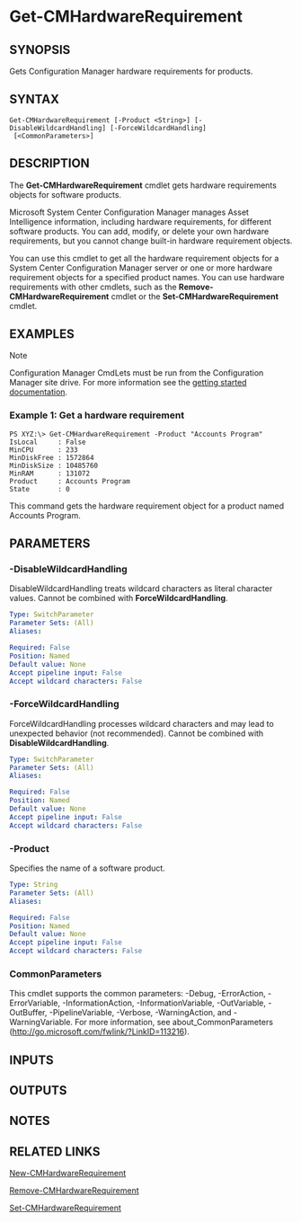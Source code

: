 ﻿---
external help file: AdminUI.PS.AssetIntelligence.dll-Help.xml
ms.assetid: 64498870-8A44-440C-B6A6-D0D25C3805FE
online version: https://go.microsoft.com/fwlink/?linkid=833714
schema: 2.0.0
---

# Get-CMHardwareRequirement

## SYNOPSIS
Gets Configuration Manager hardware requirements for products.

## SYNTAX

```
Get-CMHardwareRequirement [-Product <String>] [-DisableWildcardHandling] [-ForceWildcardHandling]
 [<CommonParameters>]
```

## DESCRIPTION
The **Get-CMHardwareRequirement** cmdlet gets hardware requirements objects for software products.

Microsoft System Center Configuration Manager manages Asset Intelligence information, including hardware requirements, for different software products.
You can add, modify, or delete your own hardware requirements, but you cannot change built-in hardware requirement objects.

You can use this cmdlet to get all the hardware requirement objects for a System Center Configuration Manager server or one or more hardware requirement objects for a specified product names.
You can use hardware requirements with other cmdlets, such as the **Remove-CMHardwareRequirement** cmdlet or the **Set-CMHardwareRequirement** cmdlet.

## EXAMPLES

> [!NOTE]
> Configuration Manager CmdLets must be run from the Configuration Manager site drive.  For more information see the [getting started documentation](https://docs.microsoft.com/en-us/powershell/sccm/overview).


### Example 1: Get a hardware requirement
```
PS XYZ:\> Get-CMHardwareRequirement -Product "Accounts Program"
IsLocal     : False
MinCPU      : 233
MinDiskFree : 1572864
MinDiskSize : 10485760
MinRAM      : 131072
Product     : Accounts Program
State       : 0
```

This command gets the hardware requirement object for a product named Accounts Program.

## PARAMETERS

### -DisableWildcardHandling
DisableWildcardHandling treats wildcard characters as literal character values. Cannot be combined with **ForceWildcardHandling**.

```yaml
Type: SwitchParameter
Parameter Sets: (All)
Aliases: 

Required: False
Position: Named
Default value: None
Accept pipeline input: False
Accept wildcard characters: False
```

### -ForceWildcardHandling
ForceWildcardHandling processes wildcard characters and may lead to unexpected behavior (not recommended). Cannot be combined with **DisableWildcardHandling**.

```yaml
Type: SwitchParameter
Parameter Sets: (All)
Aliases: 

Required: False
Position: Named
Default value: None
Accept pipeline input: False
Accept wildcard characters: False
```

### -Product
Specifies the name of a software product.

```yaml
Type: String
Parameter Sets: (All)
Aliases: 

Required: False
Position: Named
Default value: None
Accept pipeline input: False
Accept wildcard characters: False
```

### CommonParameters
This cmdlet supports the common parameters: -Debug, -ErrorAction, -ErrorVariable, -InformationAction, -InformationVariable, -OutVariable, -OutBuffer, -PipelineVariable, -Verbose, -WarningAction, and -WarningVariable. For more information, see about_CommonParameters (http://go.microsoft.com/fwlink/?LinkID=113216).

## INPUTS

## OUTPUTS

## NOTES

## RELATED LINKS

[New-CMHardwareRequirement](New-CMHardwareRequirement.md)

[Remove-CMHardwareRequirement](Remove-CMHardwareRequirement.md)

[Set-CMHardwareRequirement](Set-CMHardwareRequirement.md)


